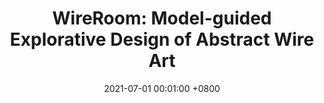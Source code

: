 ---
title:          "WireRoom: Model-guided Explorative Design of Abstract Wire Art"
date:           2021-07-01 00:01:00 +0800
selected:       true
pub:            "ACM Transactions on Graphics (Proceedings of SIGGRAPH 2021)"
pub_date:       "2021"
# abstract: >-
cover:          /assets/images/covers/wireroom.jpg
authors:
- Zhijin Yang
- Pengfei Xu#
- Hongbo Fu
- Hui Huang
links:
  # Paper: 
  Project: https://vcc.tech/research/2021/WireRoom
---